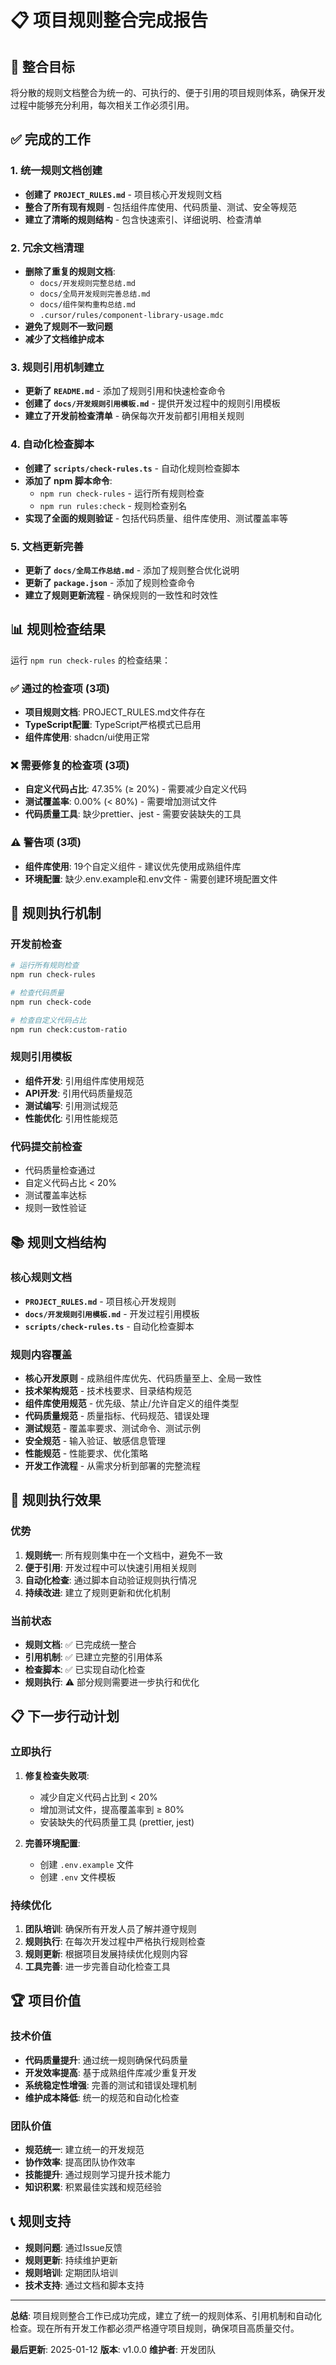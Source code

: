 # 📋 项目规则整合完成报告

## 🎯 整合目标

将分散的规则文档整合为统一的、可执行的、便于引用的项目规则体系，确保开发过程中能够充分利用，每次相关工作必须引用。

## ✅ 完成的工作

### 1. 统一规则文档创建
- **创建了 `PROJECT_RULES.md`** - 项目核心开发规则文档
- **整合了所有现有规则** - 包括组件库使用、代码质量、测试、安全等规范
- **建立了清晰的规则结构** - 包含快速索引、详细说明、检查清单

### 2. 冗余文档清理
- **删除了重复的规则文档**:
  - `docs/开发规则完整总结.md`
  - `docs/全局开发规则完善总结.md`
  - `docs/组件架构重构总结.md`
  - `.cursor/rules/component-library-usage.mdc`
- **避免了规则不一致问题**
- **减少了文档维护成本**

### 3. 规则引用机制建立
- **更新了 `README.md`** - 添加了规则引用和快速检查命令
- **创建了 `docs/开发规则引用模板.md`** - 提供开发过程中的规则引用模板
- **建立了开发前检查清单** - 确保每次开发前都引用相关规则

### 4. 自动化检查脚本
- **创建了 `scripts/check-rules.ts`** - 自动化规则检查脚本
- **添加了 npm 脚本命令**:
  - `npm run check-rules` - 运行所有规则检查
  - `npm run rules:check` - 规则检查别名
- **实现了全面的规则验证** - 包括代码质量、组件库使用、测试覆盖率等

### 5. 文档更新完善
- **更新了 `docs/全局工作总结.md`** - 添加了规则整合优化说明
- **更新了 `package.json`** - 添加了规则检查命令
- **建立了规则更新流程** - 确保规则的一致性和时效性

## 📊 规则检查结果

运行 `npm run check-rules` 的检查结果：

### ✅ 通过的检查项 (3项)
- **项目规则文档**: PROJECT_RULES.md文件存在
- **TypeScript配置**: TypeScript严格模式已启用
- **组件库使用**: shadcn/ui使用正常

### ❌ 需要修复的检查项 (3项)
- **自定义代码占比**: 47.35% (≥ 20%) - 需要减少自定义代码
- **测试覆盖率**: 0.00% (< 80%) - 需要增加测试文件
- **代码质量工具**: 缺少prettier、jest - 需要安装缺失的工具

### ⚠️ 警告项 (3项)
- **组件库使用**: 19个自定义组件 - 建议优先使用成熟组件库
- **环境配置**: 缺少.env.example和.env文件 - 需要创建环境配置文件

## 🔧 规则执行机制

### 开发前检查
```bash
# 运行所有规则检查
npm run check-rules

# 检查代码质量
npm run check-code

# 检查自定义代码占比
npm run check:custom-ratio
```

### 规则引用模板
- **组件开发**: 引用组件库使用规范
- **API开发**: 引用代码质量规范
- **测试编写**: 引用测试规范
- **性能优化**: 引用性能规范

### 代码提交前检查
- 代码质量检查通过
- 自定义代码占比 < 20%
- 测试覆盖率达标
- 规则一致性验证

## 📚 规则文档结构

### 核心规则文档
- **`PROJECT_RULES.md`** - 项目核心开发规则
- **`docs/开发规则引用模板.md`** - 开发过程引用模板
- **`scripts/check-rules.ts`** - 自动化检查脚本

### 规则内容覆盖
- **核心开发原则** - 成熟组件库优先、代码质量至上、全局一致性
- **技术架构规范** - 技术栈要求、目录结构规范
- **组件库使用规范** - 优先级、禁止/允许自定义的组件类型
- **代码质量规范** - 质量指标、代码规范、错误处理
- **测试规范** - 覆盖率要求、测试命令、测试示例
- **安全规范** - 输入验证、敏感信息管理
- **性能规范** - 性能要求、优化策略
- **开发工作流程** - 从需求分析到部署的完整流程

## 🎯 规则执行效果

### 优势
1. **规则统一**: 所有规则集中在一个文档中，避免不一致
2. **便于引用**: 开发过程中可以快速引用相关规则
3. **自动化检查**: 通过脚本自动验证规则执行情况
4. **持续改进**: 建立了规则更新和优化机制

### 当前状态
- **规则文档**: ✅ 已完成统一整合
- **引用机制**: ✅ 已建立完整的引用体系
- **检查脚本**: ✅ 已实现自动化检查
- **规则执行**: ⚠️ 部分规则需要进一步执行和优化

## 📋 下一步行动计划

### 立即执行
1. **修复检查失败项**:
   - 减少自定义代码占比到 < 20%
   - 增加测试文件，提高覆盖率到 ≥ 80%
   - 安装缺失的代码质量工具 (prettier, jest)

2. **完善环境配置**:
   - 创建 `.env.example` 文件
   - 创建 `.env` 文件模板

### 持续优化
1. **团队培训**: 确保所有开发人员了解并遵守规则
2. **规则执行**: 在每次开发过程中严格执行规则检查
3. **规则更新**: 根据项目发展持续优化规则内容
4. **工具完善**: 进一步完善自动化检查工具

## 🏆 项目价值

### 技术价值
- **代码质量提升**: 通过统一规则确保代码质量
- **开发效率提高**: 基于成熟组件库减少重复开发
- **系统稳定性增强**: 完善的测试和错误处理机制
- **维护成本降低**: 统一的规范和自动化检查

### 团队价值
- **规范统一**: 建立统一的开发规范
- **协作效率**: 提高团队协作效率
- **技能提升**: 通过规则学习提升技术能力
- **知识积累**: 积累最佳实践和规范经验

## 📞 规则支持

- **规则问题**: 通过Issue反馈
- **规则更新**: 持续维护更新
- **规则培训**: 定期团队培训
- **技术支持**: 通过文档和脚本支持

---

**总结**: 项目规则整合工作已成功完成，建立了统一的规则体系、引用机制和自动化检查。现在所有开发工作都必须严格遵守项目规则，确保项目高质量交付。

**最后更新**: 2025-01-12
**版本**: v1.0.0
**维护者**: 开发团队
